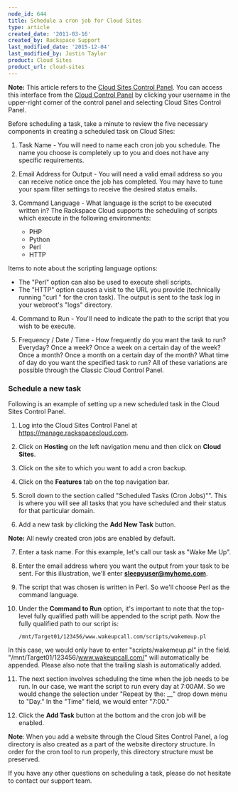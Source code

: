```yaml
---
node_id: 644
title: Schedule a cron job for Cloud Sites
type: article
created_date: '2011-03-16'
created_by: Rackspace Support
last_modified_date: '2015-12-04'
last_modified_by: Justin Taylor
product: Cloud Sites
product_url: cloud-sites
---
```


**Note:** This article refers to the [Cloud Sites Control Panel](https://manage.rackspacecloud.com/). You can access this interface from the [Cloud Control Panel](https://mycloud.rackspace.com/)
by clicking your username in the upper-right corner of the control panel
and selecting Cloud Sites Control Panel.

Before scheduling a task, take a minute to review the five necessary
components in creating a scheduled task on Cloud Sites:

1. Task Name - You will need to name each cron job you schedule. The
name you choose is completely up to you and does not have any specific
requirements.

2. Email Address for Output - You will need a valid email address so you
can receive notice once the job has completed. You may have to tune your
spam filter settings to receive the desired status emails.

3. Command Language - What language is the script to be executed written
in? The Rackspace Cloud supports the scheduling of scripts which execute
in the following environments:

    * PHP
    * Python
    * Perl
    * HTTP

Items to note about the scripting language options:

-   The "Perl" option can also be used to execute shell scripts.
-   The "HTTP" option causes a visit to the URL you provide (technically
    running "curl <URL>" for the cron task).  The output is sent
    to the task log in your webroot's "logs" directory.

4. Command to Run - You'll need to indicate the path to the script that
you wish to be execute.

5. Frequency / Date / Time - How frequently do you want the task to run?
Everyday? Once a week? Once a week on a certain day of the week? Once a
month? Once a month on a certain day of the month? What time of day do
you want the specified task to run? All of these variations are possible
through the Classic Cloud Control Panel.

### Schedule a new task

Following is an example of setting up a new scheduled task in the Cloud Sites
Control Panel.

1. Log into the Cloud Sites Control Panel at <https://manage.rackspacecloud.com>.

2. Click on **Hosting** on the left navigation menu and then click on **Cloud Sites**.

3. Click on the site to which you want to add a cron backup.

4. Click on the **Features** tab on the top navigation bar.

5. Scroll down to the section called "Scheduled Tasks (Cron Jobs)"". This
is where you will see all tasks that you have scheduled and their status
for that particular domain.

6. Add a new task by clicking the **Add New Task** button.

  **Note:** All newly created cron jobs are enabled by default.

7. Enter a task name. For this example, let's call our task as "Wake Me
Up".

8. Enter the email address where you want the output from your task to
be sent. For this illustration, we'll enter **sleepyuser@myhome.com**.

9. The script that was chosen is written in Perl. So we'll choose Perl
as the command language.

10. Under the **Command to Run** option, it's important to note that the
top-level fully qualified path will be appended to the script path. Now
the fully qualified path to our script is:

        /mnt/Target01/123456/www.wakeupcall.com/scripts/wakemeup.pl

In this case, we would only have to enter "scripts/wakemeup.pl" in the
field. "/mnt/Target01/123456/www.wakeupcall.com/" will automatically be
appended. Please also note that the trailing slash is automatically
added.


11. The next section involves scheduling the time when the job needs to
be run. In our case, we want the script to run every day at 7:00AM. So
we would change the selection under "Repeat by the: \_\_" drop down menu
to "Day." In the "Time" field, we would enter "7:00."

12. Click the **Add Task** button at the bottom and the cron job will be
enabled.

**Note**: When you add a website through the Cloud Sites Control Panel,
a log directory is also created as a part of the website directory
structure. In order for the cron tool to run properly, this directory
structure must be preserved.

If you have any other questions on scheduling a task, please do not
hesitate to contact our support team.
